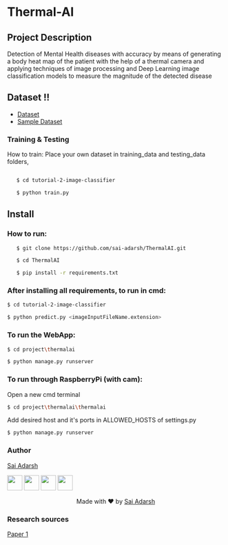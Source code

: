 # Thermal-AI

## Project Description
 
Detection of Mental Health diseases with accuracy by means of generating a body heat map of the patient with the help of a thermal camera and applying techniques of image processing and Deep Learning image classification models to measure the magnitude of the detected disease

## Dataset !!

* [Dataset](http://vcipl-okstate.org/pbvs/bench/Data/04/download.html)
* [Sample Dataset](http://vcipl-okstate.org/pbvs/bench/Data/04/face01.zip) 

### Training & Testing

How to train:
Place your own dataset in training_data and testing_data folders,

```sh

   $ cd tutorial-2-image-classifier

   $ python train.py
   ```

## Install

### How to run:  

```sh
   $ git clone https://github.com/sai-adarsh/ThermalAI.git

   $ cd ThermalAI

   $ pip install -r requirements.txt
   ```
### After installing all requirements, to run in cmd:
   ```sh
   $ cd tutorial-2-image-classifier

   $ python predict.py <imageInputFileName.extension>
   ```

### To run the WebApp:
   ```sh
   $ cd project\thermalai

   $ python manage.py runserver
   ```   

### To run through RaspberryPi (with cam):
   Open a new cmd terminal
   ```sh
   $ cd project\thermalai\thermalai
   ```
   Add desired host and it's ports in ALLOWED_HOSTS of settings.py
   ```sh
   $ python manage.py runserver
   ```
   

### Author

[Sai Adarsh](https://github.com/sai-adarsh)

[<img src="https://image.flaticon.com/icons/svg/185/185961.svg" width="35" padding="10">](https://twitter.com/dialstudios)
[<img src="https://image.flaticon.com/icons/svg/185/185964.svg" width="35" padding="10">](linkedin.com/in/sai-adarsh/)
[<img src="https://image.flaticon.com/icons/svg/185/185981.svg" width="35" padding="10">](https://www.facebook.com/saiadarsh99)
[<img src="https://image.flaticon.com/icons/svg/185/185985.svg" width="35" padding="10">](https://www.instagram.com/adarsh_theories/)

<p align="center"> Made with ❤ by <a href="https://github.com/sai-adarsh">Sai Adarsh</a></p>


### Research sources

[Paper 1](https://www.semanticscholar.org/paper/Facial-Thermal-Image-Analysis-for-Stress-Detection-Hong-Liu/2e8ccf7156629bcf14d43b946397eb04a14b9d78)
